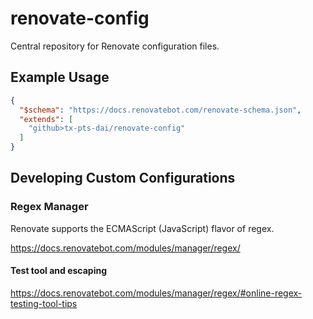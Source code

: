 # renovate-config

Central repository for Renovate configuration files.


## Example Usage
```renovate.json
{
  "$schema": "https://docs.renovatebot.com/renovate-schema.json",
  "extends": [
    "github>tx-pts-dai/renovate-config"
  ]
}
```

## Developing Custom Configurations

### Regex Manager

Renovate supports the ECMAScript (JavaScript) flavor of regex.

https://docs.renovatebot.com/modules/manager/regex/

#### Test tool and escaping
https://docs.renovatebot.com/modules/manager/regex/#online-regex-testing-tool-tips
